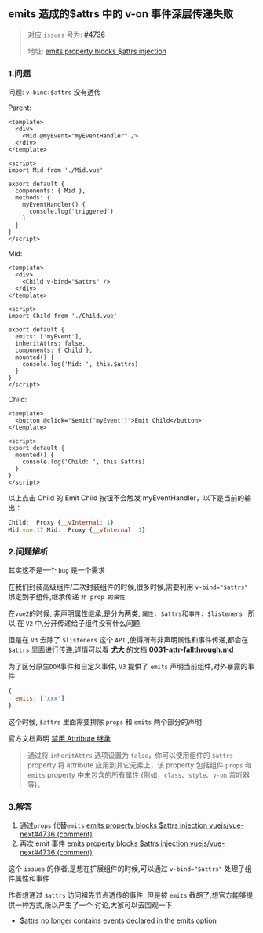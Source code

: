 ## **emits 造成的$attrs 中的 v-on 事件深层传递失败**

> 对应 `issues` 号为: [#4736](https://github.com/vuejs/vue-next/issues/4736)
>
> 地址: [emits property blocks $attrs injection](https://github.com/vuejs/vue-next/issues/4736)

### 1.问题

问题: `v-bind:$attrs` 没有透传

Parent:

```vue
<template>
  <div>
    <Mid @myEvent="myEventHandler" />
  </div>
</template>

<script>
import Mid from './Mid.vue'

export default {
  components: { Mid },
  methods: {
    myEventHandler() {
      console.log('triggered')
    }
  }
}
</script>
```

Mid:

```vue
<template>
  <div>
    <Child v-bind="$attrs" />
  </div>
</template>

<script>
import Child from './Child.vue'

export default {
  emits: ['myEvent'],
  inheritAttrs: false,
  components: { Child },
  mounted() {
    console.log('Mid: ', this.$attrs)
  }
}
</script>
```

Child:

```vue
<template>
  <button @click="$emit('myEvent')">Emit Child</button>
</template>

<script>
export default {
  mounted() {
    console.log('Child: ', this.$attrs)
  }
}
</script>
```

以上点击 Child 的 Emit Child 按钮不会触发 myEventHandler，以下是当前的输出：

```js
Child:  Proxy {__vInternal: 1}
Mid.vue:17 Mid:  Proxy {__vInternal: 1}
```

### 2.问题解析

其实这不是一个 `bug` 是一个需求

在我们封装高级组件/二次封装组件的时候,很多时候,需要利用 `v-bind="$attrs"` 绑定到子组件,继承传递 `非 prop 的属性`

在`vue2`的时候, 非声明属性继承,是分为两类, `属性: $attrs`和`事件: $listeners ` 所以,在 `V2` 中,分开传递给子组件没有什么问题,

但是在 `V3` 去除了 `$listeners` 这个 `API` ,使得所有非声明属性和事件传递,都会在 `$attrs` 里面进行传递,详情可以看 **尤大** 的文档 [**0031-attr-fallthrough.md**](https://github.com/vuejs/rfcs/blob/master/active-rfcs/0031-attr-fallthrough.md)

为了区分原生`DOM`事件和自定义事件, `V3` 提供了 `emits` 声明当前组件,对外暴露的事件

```js
{
  emits: ['xxx']
}
```

这个时候, `$attrs` 里面需要排除 `props` 和 `emits` 两个部分的声明

官方文档声明 [禁用 Attribute 继承](https://v3.cn.vuejs.org/guide/component-attrs.html#%E7%A6%81%E7%94%A8-attribute-%E7%BB%A7%E6%89%BF)

> 通过将 `inheritAttrs` 选项设置为 `false`，你可以使用组件的 `$attrs` property 将 attribute 应用到其它元素上，该 property 包括组件 `props` 和 `emits` property 中未包含的所有属性 (例如，`class`、`style`、`v-on` 监听器等)。

### 3.解答

1. 通过`props` 代替`emits`
   [emits property blocks $attrs injection vuejs/vue-next#4736 (comment)](https://github.com/vuejs/vue-next/issues/4736#issuecomment-934156497)
2. 再次 emit 事件
   [emits property blocks $attrs injection vuejs/vue-next#4736 (comment)](https://github.com/vuejs/vue-next/issues/4736#issuecomment-934191738)

这个 `issues` 的作者,是想在扩展组件的时候,可以通过 `v-bind="$attrs"` 处理子组件属性和事件

作者想通过 `$attrs` 访问祖先节点透传的事件, 但是被 `emits` 截胡了,想官方能够提供一种方式,所以产生了一个 讨论,大家可以去围观一下

- [$attrs no longer contains events declared in the emits option](https://github.com/vuejs/rfcs/discussions/397)
